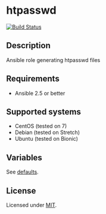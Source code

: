 # htpasswd

[![Build Status](https://travis-ci.org/krzysztof-magosa/ansible-role-htpasswd.svg?branch=master)](https://travis-ci.org/krzysztof-magosa/ansible-role-htpasswd)

## Description
Ansible role generating htpasswd files

## Requirements
* Ansible 2.5 or better

## Supported systems
* CentOS (tested on 7)
* Debian (tested on Stretch)
* Ubuntu (tested on Bionic)

## Variables
See [defaults](defaults/main.yml).

## License
Licensed under [MIT](LICENSE.txt).
